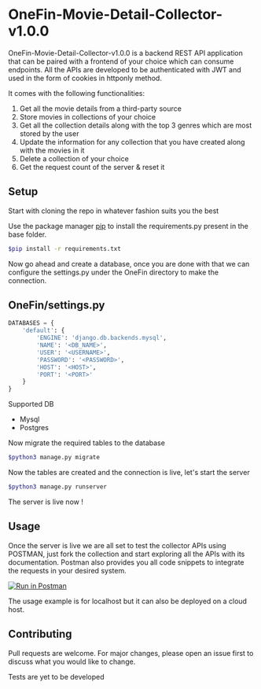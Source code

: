 # OneFin-Movie-Detail-Collector-v1.0.0

OneFin-Movie-Detail-Collector-v1.0.0 is a backend REST API application that can be paired with a frontend of your choice which can consume endpoints. All the APIs are developed to be authenticated with JWT and used in the form of cookies in httponly method.

It comes with the following functionalities:

1.  Get all the movie details from a third-party source
2. Store movies in collections of your choice
3. Get all the collection details along with the top 3 genres which are most stored by the user
4. Update the information for any collection that you have created along with the movies in it
5. Delete a collection of your choice
6. Get the request count of the server & reset it 


## Setup
Start with cloning the repo in whatever fashion suits you the best

Use the package manager [pip](https://pip.pypa.io/en/stable/) to install the requirements.py present in the base folder.

```bash
$pip install -r requirements.txt

```
Now go ahead and create a database, once you are done with that we can configure the settings.py under the OneFin directory to make the connection.
## OneFin/settings.py

```python
DATABASES = {
    'default': {
        'ENGINE': 'django.db.backends.mysql',
        'NAME': '<DB_NAME>',
        'USER': '<USERNAME>',
        'PASSWORD': '<PASSWORD>',
        'HOST': '<HOST>',
        'PORT': '<PORT>'
    }
}
```
Supported DB

* Mysql
* Postgres

Now migrate the required tables to the database

```bash
$python3 manage.py migrate

```
Now the tables are created and the connection is live, let's start the server

```bash
$python3 manage.py runserver

```
The server is live now !

## Usage
Once the server is live we are all set to test the collector APIs using POSTMAN, just fork the collection and start exploring all the APIs with its documentation. Postman also provides you all code snippets to integrate the requests in your desired system.

[![Run in Postman](https://run.pstmn.io/button.svg)](https://app.getpostman.com/run-collection/21835276-b7228d01-f96a-42d1-a6bf-3c88b2795eb4?action=collection%2Ffork&collection-url=entityId%3D21835276-b7228d01-f96a-42d1-a6bf-3c88b2795eb4%26entityType%3Dcollection%26workspaceId%3D4d42ec1c-5267-45a5-8480-7285b575f56c)

The usage example is for localhost but it can also be deployed on a cloud host.
## Contributing

Pull requests are welcome. For major changes, please open an issue first
to discuss what you would like to change.

Tests are yet to be developed 

